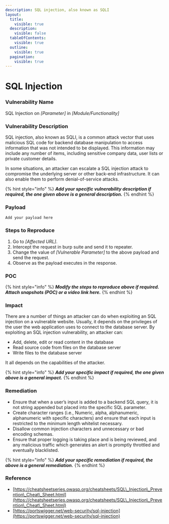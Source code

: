 ```yaml
---
description: SQL injection, also known as SQLI
layout:
  title:
    visible: true
  description:
    visible: false
  tableOfContents:
    visible: true
  outline:
    visible: true
  pagination:
    visible: true
---
```


# SQL Injection

### **Vulnerability Name**

SQL Injection on _\[Parameter]_ in _\[Module/Functionality]_

### **Vulnerability Description**

SQL injection, also known as SQLI, is a common attack vector that uses malicious SQL code for backend database manipulation to access information that was not intended to be displayed. This information may include any number of items, including sensitive company data, user lists or private customer details.

In some situations, an attacker can escalate a SQL injection attack to compromise the underlying server or other back-end infrastructure. It can also enable them to perform denial-of-service attacks.

{% hint style="info" %}
_**Add your specific vulnerability description if required, the one given above is a general description.**_
{% endhint %}

### **Payload**

```
Add your payload here
```

### Steps to Reproduce

1. Go to _\[Affected URL]_.
2. Intercept the request in burp suite and send it to repeater.
3. Change the value of _\[Vulnerable Parameter]_ to the above payload and send the request.
4. Observe as the payload executes in the response.

### &#x20;**POC**

{% hint style="info" %}
_**Modify the steps to reproduce above if required. Attach snapshots (POC) or a video link here.**_
{% endhint %}

### **Impact**

There are a number of things an attacker can do when exploiting an SQL injection on a vulnerable website. Usually, it depends on the privileges of the user the web application uses to connect to the database server. By exploiting an SQL injection vulnerability, an attacker can:

* Add, delete, edit or read content in the database
* Read source code from files on the database server
* Write files to the database server

It all depends on the capabilities of the attacker.

{% hint style="info" %}
_**Add your specific impact if required, the one given above is a general impact.**_
{% endhint %}

### **Remediation**

* Ensure that when a user’s input is added to a backend SQL query, it is not string appended but placed into the specific SQL parameter.&#x20;
* Create character ranges (i.e., Numeric, alpha, alphanumeric, alphanumeric with specific characters) and ensure that each input is restricted to the minimum length whitelist necessary.&#x20;
* Disallow common injection characters and unnecessary or bad encoding schemas.&#x20;
* Ensure that proper logging is taking place and is being reviewed, and any malicious traffic which generates an alert is promptly throttled and eventually blacklisted.

{% hint style="info" %}
_**Add your specific remediation if required, the above is a general remediation.**_
{% endhint %}

### Reference

* [https://cheatsheetseries.owasp.org/cheatsheets/SQL\_Injection\_Prevention\_Cheat\_Sheet.html](https://cheatsheetseries.owasp.org/cheatsheets/SQL\_Injection\_Prevention\_Cheat\_Sheet.html)
* [https://portswigger.net/web-security/sql-injection](https://portswigger.net/web-security/sql-injection)
